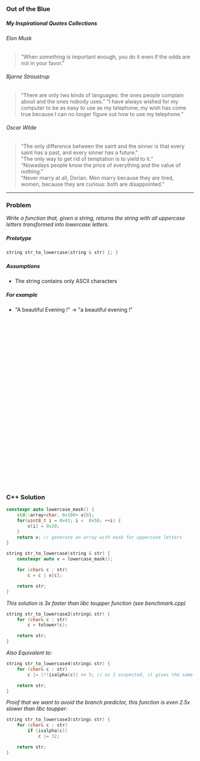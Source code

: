 ### Out of the Blue

##### My Inspirational Quotes Collections  
###### Elon Musk
> "When something is important enough, you do it even if the odds are not in your favor."

###### Bjarne Stroustrup
> “There are only two kinds of languages: the ones people complain about and the ones nobody uses.”
> “I have always wished for my computer to be as easy to use as my telephone; my wish has come true because I can no longer figure out how to use my telephone.”

###### Oscar Wilde
> “The only difference between the saint and the sinner is that every saint has a past, and every sinner has a future."  
> “The only way to get rid of temptation is to yield to it.”  
> “Nowadays people know the price of everything and the value of nothing.”  
> “Never marry at all, Dorian. Men marry because they are tired, women, because they are curious: both are disappointed.”  

---

### Problem
*Write a function that, given a string, returns the string with all uppercase letters transformed into lowercase letters.*

##### Prototype
```c++
string str_to_lowercase(string & str) {; }
```

##### Assumptions
* The string contains only ASCII characters

##### For example
* "A beautiful Evening !" -> "a beautiful evening !"

<pre>




























</pre>

### C++ Solution
```c++
constexpr auto lowercase_mask() {
    std::array<char, 0x100> v{0};
    for(uint8_t i = 0x41; i <  0x5B; ++i) {
        v[i] = 0x20;
    }
    return v; // generate an array with mask for uppercase letters
}

string str_to_lowercase(string & str) {
    constexpr auto v = lowercase_mask();

    for (char& c : str)
        c = c | v[c];

    return str;
}
```

*This solution is 3x faster than libc toupper function (see benchmark.cpp)*

```c++
string str_to_lowercase2(string& str) {
    for (char& c : str)
        c = tolower(c);

    return str;
}
```

*Also Equivalent to:*

```c++
string str_to_lowercase4(string& str) {
    for (char& c : str)
        c |= (!!isalpha(c)) << 5; // as I suspected, it gives the same result as c = toupper(c);

    return str;
}
```

*Proof that we want to avoid the branch predictor, this function is even 2.5x slower than libc toupper:*
```c++
string str_to_lowercase3(string& str) {
    for (char& c : str)
        if (isalpha(c))
            c |= 32;

    return str;
}
```
